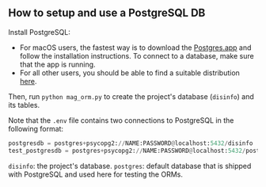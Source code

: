 ## How to setup and use a PostgreSQL DB ##
Install PostgreSQL:
* For macOS users, the fastest way is to download the [Postgres.app](https://postgresapp.com/) and follow the installation instructions. To connect to a database, make sure that the app is running.
* For all other users, you should be able to find a suitable distribution [here](https://www.postgresql.org/download/).

Then, run `python mag_orm.py` to create the project's database (`disinfo`) and its tables.

Note that the `.env` file contains two connections to PostgreSQL in the following format:

``` python
postgresdb = postgres+psycopg2://NAME:PASSWORD@localhost:5432/disinfo
test_postgresdb = postgres+psycopg2://NAME:PASSWORD@localhost:5432/postgres
```

`disinfo`: the project's database.
`postgres`: default database that is shipped with PostgreSQL and used here for testing the ORMs.
